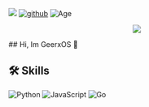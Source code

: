 ![](https://komarev.com/ghpvc/?username=GeerxOS)
  [![github](https://img.shields.io/github/followers/GeerxOS?label=follow&style=social)](https://github.com/GeerxOS) 
      ![Age](https://shields.io/badge/Age-18-black)
<p align="center">
  <samp>
    <img src="https://media.discordapp.net/attachments/1133432207369850981/1135642245945643018/pokemon_pixel.gif">
</samp><br>
</p>
## Hi, Im GeerxOS 👋

## 🛠 Skills

![Python](https://img.shields.io/badge/python-3670A0?style=for-the-badge&logo=python&logoColor=ffdd54) ![JavaScript](https://img.shields.io/badge/javascript-%23323330.svg?style=for-the-badge&logo=javascript&logoColor=%23F7DF1E) ![Go](https://img.shields.io/badge/go-%2300ADD8.svg?style=for-the-badge&logo=go&logoColor=white)
